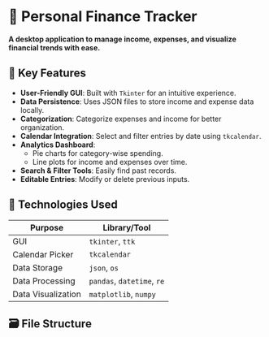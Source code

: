 # 💸 Personal Finance Tracker

**A desktop application to manage income, expenses, and visualize financial trends with ease.**

## 🧠 Key Features

- **User-Friendly GUI**: Built with `Tkinter` for an intuitive experience.
- **Data Persistence**: Uses JSON files to store income and expense data locally.
- **Categorization**: Categorize expenses and income for better organization.
- **Calendar Integration**: Select and filter entries by date using `tkcalendar`.
- **Analytics Dashboard**:
  - Pie charts for category-wise spending.
  - Line plots for income and expenses over time.
- **Search & Filter Tools**: Easily find past records.
- **Editable Entries**: Modify or delete previous inputs.

## 🧰 Technologies Used

| Purpose            | Library/Tool               |
|--------------------|----------------------------|
| GUI                | `tkinter`, `ttk`           |
| Calendar Picker    | `tkcalendar`               |
| Data Storage       | `json`, `os`               |
| Data Processing    | `pandas`, `datetime`, `re` |
| Data Visualization | `matplotlib`, `numpy`      |

## 🗃 File Structure

